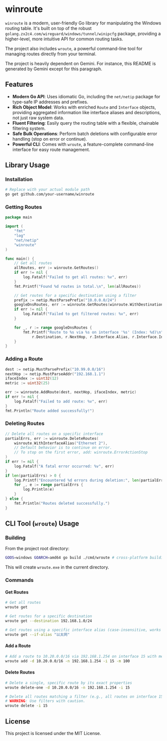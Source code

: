 # winroute

`winroute` is a modern, user-friendly Go library for manipulating the Windows routing table. It's built on top of the robust `golang.zx2c4.com/wireguard/windows/tunnel/winipcfg` package, providing a higher-level, more intuitive API for common routing tasks.

The project also includes `wroute`, a powerful command-line tool for managing routes directly from your terminal.

The project is heavily dependent on Gemini. For instance, this README is generated by Gemini except for this paragraph.

## Features

*   **Modern Go API**: Uses idiomatic Go, including the `net/netip` package for type-safe IP addresses and prefixes.
*   **Rich Object Model**: Works with enriched `Route` and `Interface` objects, providing aggregated information like interface aliases and descriptions, not just raw system data.
*   **Fluent Filtering**: Easily query the routing table with a flexible, chainable filtering system.
*   **Safe Bulk Operations**: Perform batch deletions with configurable error handling (stop on error or continue).
*   **Powerful CLI**: Comes with `wroute`, a feature-complete command-line interface for easy route management.

## Library Usage

### Installation

```sh
# Replace with your actual module path
go get github.com/your-username/winroute
```

### Getting Routes

```go
package main

import (
	"fmt"
	"log"
	"net/netip"
	"winroute"
)

func main() {
	// Get all routes
	allRoutes, err := winroute.GetRoutes()
	if err != nil {
		log.Fatalf("Failed to get all routes: %v", err)
	}
	fmt.Printf("Found %d routes in total.\n", len(allRoutes))

	// Get routes for a specific destination using a filter
	prefix := netip.MustParsePrefix("10.0.0.0/24")
	googleDnsRoutes, err := winroute.GetRoutes(winroute.WithDestinationPrefix(prefix))
	if err != nil {
		log.Fatalf("Failed to get filtered routes: %v", err)
	}

	for _, r := range googleDnsRoutes {
		fmt.Printf("Route to %s via %s on interface '%s' (Index: %d)\n",
			r.Destination, r.NextHop, r.Interface.Alias, r.Interface.Index)
	}
}
```

### Adding a Route

```go
dest := netip.MustParsePrefix("10.99.0.0/16")
nextHop := netip.MustParseAddr("192.168.1.1")
ifaceIndex := uint32(12)
metric := uint32(25)

err := winroute.AddRoute(dest, nextHop, ifaceIndex, metric)
if err != nil {
	log.Fatalf("Failed to add route: %v", err)
}
fmt.Println("Route added successfully!")
```

### Deleting Routes

```go
// Delete all routes on a specific interface
partialErrs, err := winroute.DeleteRoutes(
	winroute.WithInterfaceAlias("Ethernet 2"),
	// Default behavior is to continue on error.
	// To stop on the first error, add: winroute.ErrorActionStop
)
if err != nil {
    log.Fatalf("A fatal error occurred: %v", err)
}
if len(partialErrs) > 0 {
	log.Printf("Encountered %d errors during deletion:", len(partialErrs))
	for _, e := range partialErrs {
		log.Println(e)
	}
} else {
	fmt.Println("Routes deleted successfully.")
}
```

## CLI Tool (`wroute`) Usage

### Building

From the project root directory:
```sh
GOOS=windows GOARCH=amd64 go build ./cmd/wroute # cross-platform building
```
This will create `wroute.exe` in the current directory.

### Commands

#### Get Routes
```sh
# Get all routes
wroute get

# Get routes for a specific destination
wroute get --destination 192.168.1.0/24

# Get routes using a specific interface alias (case-insensitive, works with Chinese)
wroute get --if-alias "以太网"
```

#### Add a Route
```sh
# Add a route to 10.20.0.0/16 via 192.168.1.254 on interface 15 with metric 100
wroute add -d 10.20.0.0/16 -n 192.168.1.254 -i 15 -m 100
```

#### Delete Routes
```sh
# Delete a single, specific route by its exact properties
wroute delete-one -d 10.20.0.0/16 -n 192.168.1.254 -i 15

# Delete all routes matching a filter (e.g., all routes on interface 15)
# WARNING: Use filters with caution.
wroute delete -i 15
```

## License

This project is licensed under the MIT License.
